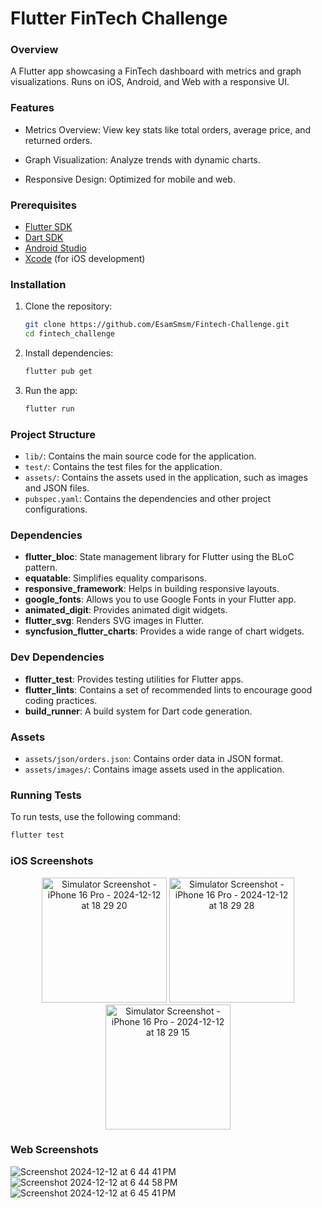 # Flutter FinTech Challenge

### Overview

A Flutter app showcasing a FinTech dashboard with metrics and graph visualizations. Runs on iOS,
Android, and Web with a responsive UI.

### Features

- Metrics Overview: View key stats like total orders, average price, and returned orders.

- Graph Visualization: Analyze trends with dynamic charts.

- Responsive Design: Optimized for mobile and web.

### Prerequisites

- [Flutter SDK](https://flutter.dev/docs/get-started/install)
- [Dart SDK](https://dart.dev/get-dart)
- [Android Studio](https://developer.android.com/studio)
- [Xcode](https://developer.apple.com/xcode/) (for iOS development)

### Installation

1. Clone the repository:
    ```sh
    git clone https://github.com/EsamSmsm/Fintech-Challenge.git
    cd fintech_challenge
    ```
    
2. Install dependencies:
    ```sh
    flutter pub get
    ```

3. Run the app:
    ```sh
    flutter run
    ```

### Project Structure

- `lib/`: Contains the main source code for the application.
- `test/`: Contains the test files for the application.
- `assets/`: Contains the assets used in the application, such as images and JSON files.
- `pubspec.yaml`: Contains the dependencies and other project configurations.

### Dependencies

- **flutter_bloc**: State management library for Flutter using the BLoC pattern.
- **equatable**: Simplifies equality comparisons.
- **responsive_framework**: Helps in building responsive layouts.
- **google_fonts**: Allows you to use Google Fonts in your Flutter app.
- **animated_digit**: Provides animated digit widgets.
- **flutter_svg**: Renders SVG images in Flutter.
- **syncfusion_flutter_charts**: Provides a wide range of chart widgets.


### Dev Dependencies

- **flutter_test**: Provides testing utilities for Flutter apps.
- **flutter_lints**: Contains a set of recommended lints to encourage good coding practices.
- **build_runner**: A build system for Dart code generation.

### Assets

- `assets/json/orders.json`: Contains order data in JSON format.
- `assets/images/`: Contains image assets used in the application.

### Running Tests

To run tests, use the following command:

```sh
flutter test
```

### iOS Screenshots
<p align="center">
  <img src="https://github.com/user-attachments/assets/d78bad30-8082-4fe7-a0ad-638696e92455" alt="Simulator Screenshot - iPhone 16 Pro - 2024-12-12 at 18 29 20" width="200"/>
  <img src="https://github.com/user-attachments/assets/8817c189-33d5-4b00-a57c-1296a0b29a77" alt="Simulator Screenshot - iPhone 16 Pro - 2024-12-12 at 18 29 28" width="200"/>
  <img src="https://github.com/user-attachments/assets/236269f6-045d-4e15-a2da-2fea28abfb86" alt="Simulator Screenshot - iPhone 16 Pro - 2024-12-12 at 18 29 15" width="200"/>
</p>


### Web Screenshots
![Screenshot 2024-12-12 at 6 44 41 PM](https://github.com/user-attachments/assets/b6bff4ee-7517-4b45-9a52-959403fcef73)
![Screenshot 2024-12-12 at 6 44 58 PM](https://github.com/user-attachments/assets/00e674da-4b27-40e5-9b09-c4b1ab78188c)
![Screenshot 2024-12-12 at 6 45 41 PM](https://github.com/user-attachments/assets/13b8498a-cdff-4a6e-9c5f-6df8206ae9eb)

